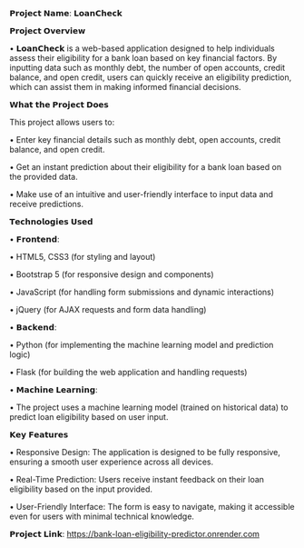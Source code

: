 𝗣𝗿𝗼𝗷𝗲𝗰𝘁 𝗡𝗮𝗺𝗲: 𝗟𝗼𝗮𝗻𝗖𝗵𝗲𝗰𝗸

𝗣𝗿𝗼𝗷𝗲𝗰𝘁 𝗢𝘃𝗲𝗿𝘃𝗶𝗲𝘄

 • 𝗟𝗼𝗮𝗻𝗖𝗵𝗲𝗰𝗸 is a web-based application designed to help individuals assess their eligibility for a bank loan based on key financial factors. By inputting data such as monthly debt, the number of open accounts, credit balance, and open credit, users can quickly receive an eligibility prediction, which can assist them in making informed financial decisions.

𝗪𝗵𝗮𝘁 𝘁𝗵𝗲 𝗣𝗿𝗼𝗷𝗲𝗰𝘁 𝗗𝗼𝗲𝘀

This project allows users to:

 • Enter key financial details such as monthly debt, open accounts, credit balance, and open credit.
 
 • Get an instant prediction about their eligibility for a bank loan based on the provided data.
 
 • Make use of an intuitive and user-friendly interface to input data and receive predictions.
 

𝗧𝗲𝗰𝗵𝗻𝗼𝗹𝗼𝗴𝗶𝗲𝘀 𝗨𝘀𝗲𝗱

• 𝗙𝗿𝗼𝗻𝘁𝗲𝗻𝗱:

   • HTML5, CSS3 (for styling and layout)
   
   • Bootstrap 5 (for responsive design and components)
   
   • JavaScript (for handling form submissions and dynamic interactions)
   
   • jQuery (for AJAX requests and form data handling)

• 𝗕𝗮𝗰𝗸𝗲𝗻𝗱:

   • Python (for implementing the machine learning model and prediction logic)
   
   • Flask (for building the web application and handling requests)

• 𝗠𝗮𝗰𝗵𝗶𝗻𝗲 𝗟𝗲𝗮𝗿𝗻𝗶𝗻𝗴:

   • The project uses a machine learning model (trained on historical data) to predict loan eligibility based on user input.

𝗞𝗲𝘆 𝗙𝗲𝗮𝘁𝘂𝗿𝗲𝘀

 • Responsive Design: The application is designed to be fully responsive, ensuring a smooth user experience across all devices.
 
 • Real-Time Prediction: Users receive instant feedback on their loan eligibility based on the input provided.
 
 • User-Friendly Interface: The form is easy to navigate, making it accessible even for users with minimal technical knowledge.

𝗣𝗿𝗼𝗷𝗲𝗰𝘁 𝗟𝗶𝗻𝗸: https://bank-loan-eligibility-predictor.onrender.com
